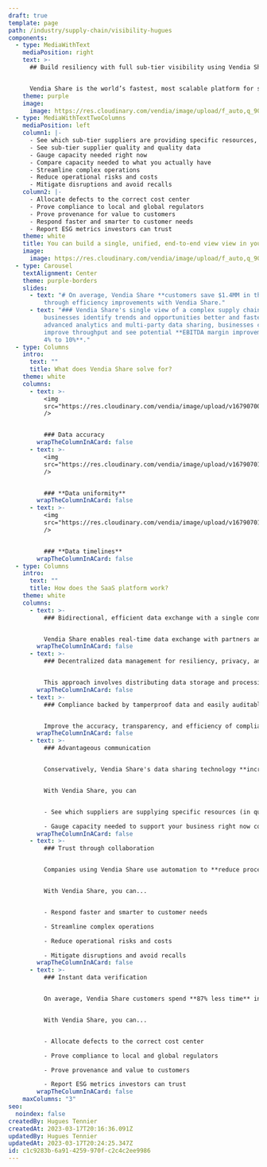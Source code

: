 ```yaml
---
draft: true
template: page
path: /industry/supply-chain/visibility-hugues
components:
  - type: MediaWithText
    mediaPosition: right
    text: >-
      ## Build resiliency with full sub-tier visibility using Vendia Share


      Vendia Share is the world’s fastest, most scalable platform for sharing business data across applications, clouds, and partners
    theme: purple
    image:
      image: https://res.cloudinary.com/vendia/image/upload/f_auto,q_90/v1678815975/Website/Iso/Group_ccbmyd.png
  - type: MediaWithTextTwoColumns
    mediaPosition: left
    column1: |-
      - See which sub-tier suppliers are providing specific resources, when
      - See sub-tier supplier quality and quality data
      - Gauge capacity needed right now 
      - Compare capacity needed to what you actually have
      - Streamline complex operations
      - Reduce operational risks and costs
      - Mitigate disruptions and avoid recalls
    column2: |-
      - Allocate defects to the correct cost center
      - Prove compliance to local and global regulators
      - Prove provenance for value to customers
      - Respond faster and smarter to customer needs
      - Report ESG metrics investors can trust
    theme: white
    title: You can build a single, unified, end-to-end view view in your supply chain
    image:
      image: https://res.cloudinary.com/vendia/image/upload/f_auto,q_90/v1676678136/Website/Iso/Auto_2_cv22mf.png
  - type: Carousel
    textAlignment: Center
    theme: purple-borders
    slides:
      - text: "# On average, Vendia Share **customers save $1.4MM in their first year**
          through efficiency improvements with Vendia Share."
      - text: "### Vendia Share's single view of a complex supply chain can help
          businesses identify trends and opportunities better and faster. With
          advanced analytics and multi-party data sharing, businesses can
          improve throughput and see potential **EBITDA margin improvements of
          4% to 10%**."
  - type: Columns
    intro:
      text: ""
      title: What does Vendia Share solve for?
    theme: white
    columns:
      - text: >-
          <img
          src="https://res.cloudinary.com/vendia/image/upload/v1679070019/Website/Icons/Purple%20icons/Data_accuracy_ycaoj1.png"  class="image-float-left"
          />


          ### Data accuracy
        wrapTheColumnInACard: false
      - text: >-
          <img
          src="https://res.cloudinary.com/vendia/image/upload/v1679070164/Website/Icons/Purple%20icons/Data_uniformity_scphht.png"  class="image-float-left"
          />


          ### **Data uniformity**
        wrapTheColumnInACard: false
      - text: >-
          <img
          src="https://res.cloudinary.com/vendia/image/upload/v1679070164/Website/Icons/Purple%20icons/Data_timelines_w74oqt.png"  class="image-float-left"
          />


          ### **Data timelines**
        wrapTheColumnInACard: false
  - type: Columns
    intro:
      text: ""
      title: How does the SaaS platform work?
    theme: white
    columns:
      - text: >-
          ### Bidirectional, efficient data exchange with a single connection


          Vendia Share enables real-time data exchange with partners and systems without the need to establish a new connection per partner pair, perfect for modern web applications that require real-time data exchange and communication with hundreds of partners.
        wrapTheColumnInACard: false
      - text: >-
          ### Decentralized data management for resiliency, privacy, and control


          This approach involves distributing data storage and processing across multiple nodes or devices rather than single, centralized server or database. Benefits include improved resilience, security, privacy, cost reduction, and greater control over data ownership and usage.
        wrapTheColumnInACard: false
      - text: >-
          ### Compliance backed by tamperproof data and easily auditable lineage


          Improve the accuracy, transparency, and efficiency of compliance processes while reducing risk. Vendia Share's distributed ledger offers a secure, auditable record of transactions and activities to help ensure compliance with policies and regulations.
        wrapTheColumnInACard: false
      - text: >-
          ### Advantageous communication


          Conservatively, Vendia Share's data sharing technology **increases labor productivity by 4.7%**.


          With Vendia Share, you can


          - See which suppliers are supplying specific resources (in quality and quality)

          - Gauge capacity needed to support your business right now compared to the capacity you actually have to meet the business needs
        wrapTheColumnInACard: false
      - text: >-
          ### Trust through collaboration


          Companies using Vendia Share use automation to **reduce processing times by up to three weeks**.


          With Vendia Share, you can...


          - Respond faster and smarter to customer needs

          - Streamline complex operations

          - Reduce operational risks and costs

          - Mitigate disruptions and avoid recalls
        wrapTheColumnInACard: false
      - text: >-
          ### Instant data verification


          On average, Vendia Share customers spend **87% less time** investigating and resolving data inconsistencies.


          With Vendia Share, you can...


          - Allocate defects to the correct cost center

          - Prove compliance to local and global regulators

          - Prove provenance and value to customers

          - Report ESG metrics investors can trust
        wrapTheColumnInACard: false
    maxColumns: "3"
seo:
  noindex: false
createdBy: Hugues Tennier
createdAt: 2023-03-17T20:16:36.091Z
updatedBy: Hugues Tennier
updatedAt: 2023-03-17T20:24:25.347Z
id: c1c9283b-6a91-4259-970f-c2c4c2ee9986
---
```

